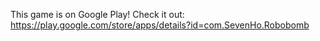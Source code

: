 This game is on Google Play! Check it out:
https://play.google.com/store/apps/details?id=com.SevenHo.Robobomb

